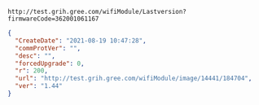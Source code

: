 `http://test.grih.gree.com/wifiModule/Lastversion?firmwareCode=362001061167`

```json
{
  "CreateDate": "2021-08-19 10:47:28",
  "commProtVer": "",
  "desc": "",
  "forcedUpgrade": 0,
  "r": 200,
  "url": "http://test.grih.gree.com/wifiModule/image/14441/184704",
  "ver": "1.44"
}
```